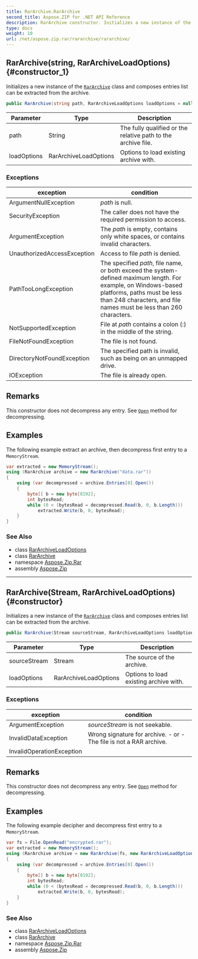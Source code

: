 ```yaml
---
title: RarArchive.RarArchive
second_title: Aspose.ZIP for .NET API Reference
description: RarArchive constructor. Initializes a new instance of the RarArchive class and composes entries list can be extracted from the archive
type: docs
weight: 10
url: /net/aspose.zip.rar/rararchive/rararchive/
---
```

## RarArchive(string, RarArchiveLoadOptions) {#constructor_1}

Initializes a new instance of the [`RarArchive`](../) class and composes entries list can be extracted from the archive.

```csharp
public RarArchive(string path, RarArchiveLoadOptions loadOptions = null)
```

| Parameter | Type | Description |
| --- | --- | --- |
| path | String | The fully qualified or the relative path to the archive file. |
| loadOptions | RarArchiveLoadOptions | Options to load existing archive with. |

### Exceptions

| exception | condition |
| --- | --- |
| ArgumentNullException | *path* is null. |
| SecurityException | The caller does not have the required permission to access. |
| ArgumentException | The *path* is empty, contains only white spaces, or contains invalid characters. |
| UnauthorizedAccessException | Access to file *path* is denied. |
| PathTooLongException | The specified *path*, file name, or both exceed the system-defined maximum length. For example, on Windows-based platforms, paths must be less than 248 characters, and file names must be less than 260 characters. |
| NotSupportedException | File at *path* contains a colon (:) in the middle of the string. |
| FileNotFoundException | The file is not found. |
| DirectoryNotFoundException | The specified path is invalid, such as being on an unmapped drive. |
| IOException | The file is already open. |

## Remarks

This constructor does not decompress any entry. See [`Open`](../../rararchiveentry/open/) method for decompressing.

## Examples

The following example extract an archive, then decompress first entry to a `MemoryStream`.

```csharp
var extracted = new MemoryStream();
using (RarArchive archive = new RarArchive("data.rar"))
{
    using (var decompressed = archive.Entries[0].Open())
    {
        byte[] b = new byte[8192];
        int bytesRead;
        while (0 < (bytesRead = decompressed.Read(b, 0, b.Length)))
            extracted.Write(b, 0, bytesRead);
    }
}
```

### See Also

* class [RarArchiveLoadOptions](../../rararchiveloadoptions/)
* class [RarArchive](../)
* namespace [Aspose.Zip.Rar](../../rararchive/)
* assembly [Aspose.Zip](../../../)

---

## RarArchive(Stream, RarArchiveLoadOptions) {#constructor}

Initializes a new instance of the [`RarArchive`](../) class and composes entries list can be extracted from the archive.

```csharp
public RarArchive(Stream sourceStream, RarArchiveLoadOptions loadOptions = null)
```

| Parameter | Type | Description |
| --- | --- | --- |
| sourceStream | Stream | The source of the archive. |
| loadOptions | RarArchiveLoadOptions | Options to load existing archive with. |

### Exceptions

| exception | condition |
| --- | --- |
| ArgumentException | *sourceStream* is not seekable. |
| InvalidDataException | Wrong signature for archive. - or - The file is not a RAR archive. |
| InvalidOperationException |  |

## Remarks

This constructor does not decompress any entry. See [`Open`](../../rararchiveentry/open/) method for decompressing.

## Examples

The following example decipher and decompress first entry to a `MemoryStream`.

```csharp
var fs = File.OpenRead("encrypted.rar");
var extracted = new MemoryStream();
using (RarArchive archive = new RarArchive(fs, new RarArchiveLoadOptions() { DecryptionPassword = "p@s$" }))
{
    using (var decompressed = archive.Entries[0].Open())
    {
        byte[] b = new byte[8192];
        int bytesRead;
        while (0 < (bytesRead = decompressed.Read(b, 0, b.Length)))
            extracted.Write(b, 0, bytesRead);
    }
}
```

### See Also

* class [RarArchiveLoadOptions](../../rararchiveloadoptions/)
* class [RarArchive](../)
* namespace [Aspose.Zip.Rar](../../rararchive/)
* assembly [Aspose.Zip](../../../)


